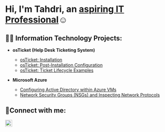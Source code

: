 <h1>Hi, I'm Tahdri, an <a href="https://linkedin.com/in/tahdri">aspiring IT Professional</a>☺</h1>

<h2>👨‍💻 Information Technology Projects:</h2>

- <b>osTicket (Help Desk Ticketing System)</b>
  - [osTicket: Installation](https://github.com/tahdriwilkins/osticket-)
  - [osTicket: Post-Installation Configuration](https://github.com/tahdriwilkins/post-install-config)
  - [osTicket: Ticket Lifecycle Examples](https://github.com/tahdriwilkins/ticket-lifecycle)

- <b>Microsoft Azure</b>
  - [Configuring Active Directory within Azure VMs](https://github.com/tahdriwilkins/configure-ad)
  - [Network Security Groups (NSGs) and Inspecting Network Protocols](https://github.com/tahdriwilkins/azure-network-protocols)


<h2>🤳Connect with me:</h2>

[<img align="left" alt="Tahdri | LinkedIn" width="22px" src="https://cdn.jsdelivr.net/npm/simple-icons@v3/icons/linkedin.svg" />][linkedin]

[linkedin]: https://linkedin.com/in/tahdri
